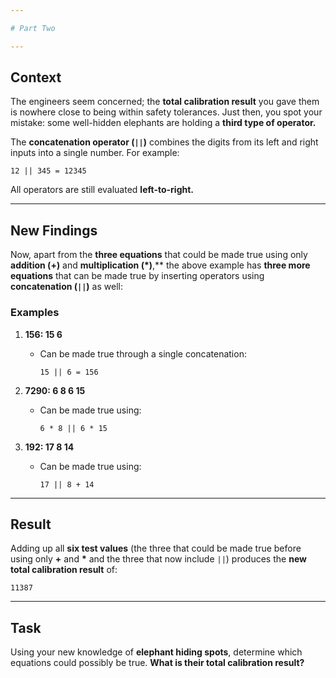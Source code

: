 ```yaml
---

# Part Two  

---
```


## Context  

The engineers seem concerned; the **total calibration result** you gave them is nowhere close to being within safety tolerances. Just then, you spot your mistake: some well-hidden elephants are holding a **third type of operator.**  

The **concatenation operator (`||`)** combines the digits from its left and right inputs into a single number. For example:  

```
12 || 345 = 12345
```  

All operators are still evaluated **left-to-right.**  

---

## New Findings  

Now, apart from the **three equations** that could be made true using only **addition (+)** and **multiplication (*)**,** the above example has **three more equations** that can be made true by inserting operators using **concatenation (`||`)** as well:  

### Examples  

1. **156: 15 6**  
   - Can be made true through a single concatenation:  
     ```
     15 || 6 = 156
     ```

2. **7290: 6 8 6 15**  
   - Can be made true using:  
     ```
     6 * 8 || 6 * 15
     ```

3. **192: 17 8 14**  
   - Can be made true using:  
     ```
     17 || 8 + 14
     ```

---

## Result  

Adding up all **six test values** (the three that could be made true before using only **+** and **\*** and the three that now include `||`) produces the **new total calibration result** of:  

```
11387
```

---

## Task  

Using your new knowledge of **elephant hiding spots**, determine which equations could possibly be true. **What is their total calibration result?**  

